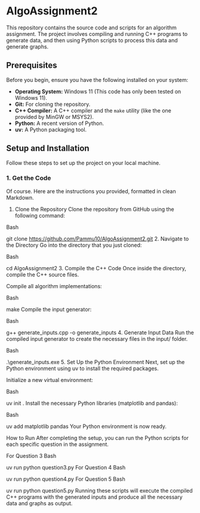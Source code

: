 # AlgoAssignment2

This repository contains the source code and scripts for an algorithm assignment. The project involves compiling and running C++ programs to generate data, and then using Python scripts to process this data and generate graphs.

## Prerequisites

Before you begin, ensure you have the following installed on your system:

* **Operating System:** Windows 11 (This code has only been tested on Windows 11).
* **Git:** For cloning the repository.
* **C++ Compiler:** A C++ compiler and the `make` utility (like the one provided by MinGW or MSYS2).
* **Python:** A recent version of Python.
* **uv:** A Python packaging tool.

## Setup and Installation

Follow these steps to set up the project on your local machine.

### 1. Get the Code

Of course. Here are the instructions you provided, formatted in clean Markdown.

1. Clone the Repository
Clone the repository from GitHub using the following command:

Bash

git clone https://github.com/Pammu10/AlgoAssignment2.git
2. Navigate to the Directory
Go into the directory that you just cloned:

Bash

cd AlgoAssignment2
3. Compile the C++ Code
Once inside the directory, compile the C++ source files.

Compile all algorithm implementations:

Bash

make
Compile the input generator:

Bash

g++ generate_inputs.cpp -o generate_inputs
4. Generate Input Data
Run the compiled input generator to create the necessary files in the input/ folder.

Bash

.\generate_inputs.exe
5. Set Up the Python Environment
Next, set up the Python environment using uv to install the required packages.

Initialize a new virtual environment:

Bash

uv init .
Install the necessary Python libraries (matplotlib and pandas):

Bash

uv add matplotlib pandas
Your Python environment is now ready.

How to Run
After completing the setup, you can run the Python scripts for each specific question in the assignment.

For Question 3
Bash

uv run python question3.py
For Question 4
Bash

uv run python question4.py
For Question 5
Bash

uv run python question5.py
Running these scripts will execute the compiled C++ programs with the generated inputs and produce all the necessary data and graphs as output.